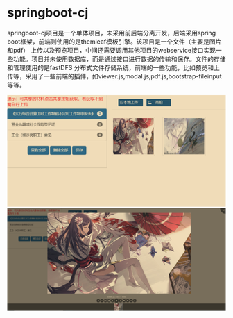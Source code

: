 # springboot-cj
springboot-cj项目是一个单体项目，未采用前后端分离开发，后端采用spring boot框架，前端则使用的是themleaf模板引擎。该项目是一个文件（主要是图片和pdf）
上传以及预览项目，中间还需要调用其他项目的webservice接口实现一些功能。项目并未使用数据库，而是通过接口进行数据的传输和保存。文件的存储和管理使用的是fastDFS
分布式文件存储系统，前端的一些功能，比如预览和上传等，采用了一些前端的插件，如viewer.js,modal.js,pdf.js,bootstrap-fileinput等等。

![预览](https://github.com/wangk-sy/springboot-cj/blob/master/1597372687.jpg?raw=true)
![预览](https://github.com/wangk-sy/springboot-cj/blob/master/1597373425.jpg?raw=true)
